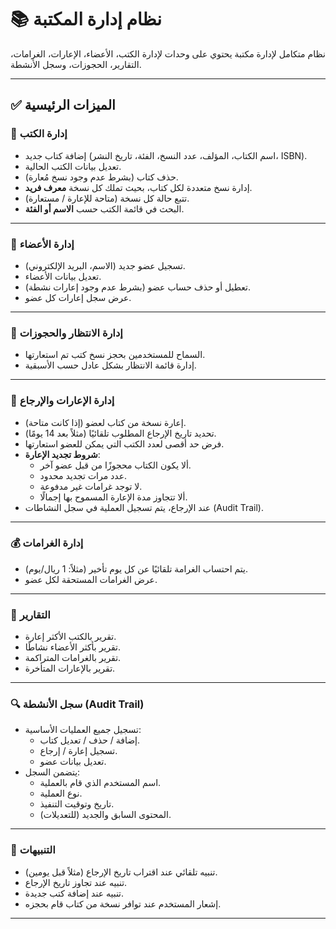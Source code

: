 # 📚 نظام إدارة المكتبة

نظام متكامل لإدارة مكتبة يحتوي على وحدات لإدارة الكتب، الأعضاء، الإعارات، الغرامات، التقارير، الحجوزات، وسجل الأنشطة.

---

## ✅ الميزات الرئيسية

### 📘 إدارة الكتب
- إضافة كتاب جديد (اسم الكتاب، المؤلف، عدد النسخ، الفئة، تاريخ النشر، ISBN).
- تعديل بيانات الكتب الحالية.
- حذف كتاب (بشرط عدم وجود نسخ مُعارة).
- إدارة نسخ متعددة لكل كتاب، بحيث تملك كل نسخة **معرف فريد**.
- تتبع حالة كل نسخة (متاحة للإعارة / مستعارة).
- البحث في قائمة الكتب حسب **الاسم أو الفئة**.

---

### 👤 إدارة الأعضاء
- تسجيل عضو جديد (الاسم، البريد الإلكتروني).
- تعديل بيانات الأعضاء.
- تعطيل أو حذف حساب عضو (بشرط عدم وجود إعارات نشطة).
- عرض سجل إعارات كل عضو.

---

### 📌 إدارة الانتظار والحجوزات
- السماح للمستخدمين بحجز نسخ كتب تم استعارتها.
- إدارة قائمة الانتظار بشكل عادل حسب الأسبقية.

---

### 🔁 إدارة الإعارات والإرجاع
- إعارة نسخة من كتاب لعضو (إذا كانت متاحة).
- تحديد تاريخ الإرجاع المطلوب تلقائيًا (مثلاً بعد 14 يومًا).
- فرض حد أقصى لعدد الكتب التي يمكن للعضو استعارتها.
- **شروط تجديد الإعارة**:
  - ألا يكون الكتاب محجوزًا من قبل عضو آخر.
  - عدد مرات تجديد محدود.
  - لا توجد غرامات غير مدفوعة.
  - ألا تتجاوز مدة الإعارة المسموح بها إجمالًا.
- عند الإرجاع، يتم تسجيل العملية في سجل النشاطات (Audit Trail).

---

### 💰 إدارة الغرامات
- يتم احتساب الغرامة تلقائيًا عن كل يوم تأخير (مثلاً: 1 ريال/يوم).
- عرض الغرامات المستحقة لكل عضو.

---

### 🧾 التقارير
- تقرير بالكتب الأكثر إعارة.
- تقرير بأكثر الأعضاء نشاطًا.
- تقرير بالغرامات المتراكمة.
- تقرير بالإعارات المتأخرة.

---

### 🔍 سجل الأنشطة (Audit Trail)
- تسجيل جميع العمليات الأساسية:
  - إضافة / حذف / تعديل كتاب.
  - تسجيل إعارة / إرجاع.
  - تعديل بيانات عضو.
- يتضمن السجل:
  - اسم المستخدم الذي قام بالعملية.
  - نوع العملية.
  - تاريخ وتوقيت التنفيذ.
  - المحتوى السابق والجديد (للتعديلات).

---

### 🔔 التنبيهات
- تنبيه تلقائي عند اقتراب تاريخ الإرجاع (مثلاً قبل يومين).
- تنبيه عند تجاوز تاريخ الإرجاع.
- تنبيه عند إضافة كتب جديدة.
- إشعار المستخدم عند توافر نسخة من كتاب قام بحجزه.

---